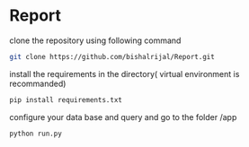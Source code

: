 # Report

clone the repository using following command
```bash
git clone https://github.com/bishalrijal/Report.git
```

install  the requirements in the directory( virtual environment is recommanded)
```bash
pip install requirements.txt
```
configure your data base and query and go to the folder /app
```bash
python run.py
```
